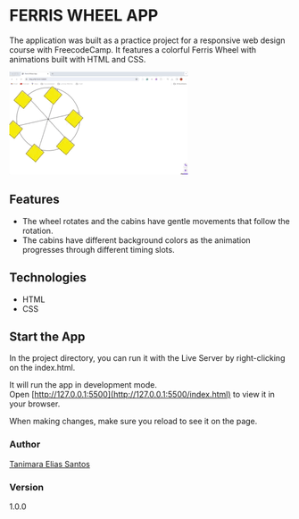 # FERRIS WHEEL APP

The application was built as a practice project for a responsive web design course with FreecodeCamp. It features a colorful Ferris Wheel with animations built with HTML and CSS.

![ferris wheel app - Tanimara Elias Santos](ferris-wheel-app-showcase.gif)

## Features

- The wheel rotates and the cabins have gentle movements that follow the rotation.
- The cabins have different background colors as the animation progresses through different timing slots.

## Technologies

- HTML
- CSS

## Start the App

In the project directory, you can run it with the Live Server by right-clicking on the index.html.

It will run the app in development mode.\
Open [http://127.0.0.1:5500](http://127.0.0.1:5500/index.html) to view it in your browser.

When making changes, make sure you reload to see it on the page.

### Author

[Tanimara Elias Santos](https://github.com/tanimaraeliassantos)

### Version

1.0.0
